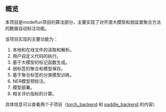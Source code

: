 ## 概览

本项目是modelfun项目的算法部分，主要实现了对开源大模型和弱监督聚合方法的数据自动标注功能。


该项目实现的主要功能为：

1. 本地和在线文件的读取和解析。
2. 用户自定义代码的执行。
3. 基于大模型的标记函数生成。
4. 弱标签的聚合和模型保存。
5. 基于聚合标签的分类模型训练。
6. NER模型预标注。
7. 模型部署。
8. 相关评价指标的计算。

具体信息可以查看两个子项目（<a href="https://github.com/CLUEbenchmark/modelfun/tree/main/modelfun/algorithm/torch_backend">torch_backend</a> 和 <a href="https://github.com/CLUEbenchmark/modelfun/tree/main/modelfun/algorithm/paddle_backend">paddle_backend</a> 的内容）
